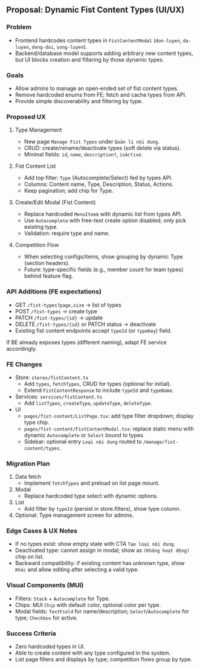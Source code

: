 ## Proposal: Dynamic Fist Content Types (UI/UX)

### Problem
- Frontend hardcodes content types in `FistContentModal` (`don-luyen`, `da-luyen`, `dong-doi`, `song-luyen`).
- Backend/database model supports adding arbitrary new content types, but UI blocks creation and filtering by those dynamic types.

### Goals
- Allow admins to manage an open-ended set of fist content types.
- Remove hardcoded enums from FE; fetch and cache types from API.
- Provide simple discoverability and filtering by type.

### Proposed UX
1) Type Management
   - New page `Manage Fist Types` under `Quản lí nội dung`.
   - CRUD: create/rename/deactivate types (soft delete via status).
   - Minimal fields: `id`, `name`, `description?`, `isActive`.

2) Fist Content List
   - Add top filter: `Type` (Autocomplete/Select) fed by types API.
   - Columns: Content name, Type, Description, Status, Actions.
   - Keep pagination; add chip for Type.

3) Create/Edit Modal (Fist Content)
   - Replace hardcoded `MenuItem`s with dynamic list from types API.
   - Use `Autocomplete` with free-text create option disabled; only pick existing type.
   - Validation: require type and name.

4) Competition Flow
   - When selecting configs/items, show grouping by dynamic Type (section headers).
   - Future: type-specific fields (e.g., member count for team types) behind feature flag.

### API Additions (FE expectations)
- GET `/fist-types?page,size` -> list of types
- POST `/fist-types` -> create type
- PATCH `/fist-types/{id}` -> update
- DELETE `/fist-types/{id}` or PATCH status -> deactivate
- Existing fist content endpoints accept `typeId` (or `typeKey`) field.

If BE already exposes types (different naming), adapt FE service accordingly.

### FE Changes
- Store: `stores/fistContent.ts`
  - Add `types`, `fetchTypes`, CRUD for types (optional for initial).
  - Extend `FistContentResponse` to include `typeId` and `typeName`.
- Services: `services/fistContent.ts`
  - Add `listTypes`, `createType`, `updateType`, `deleteType`.
- UI
  - `pages/fist-content/ListPage.tsx`: add type filter dropdown; display type chip.
  - `pages/fist-content/FistContentModal.tsx`: replace static menu with dynamic `Autocomplete` or `Select` bound to types.
  - Sidebar: optional entry `Loại nội dung` routed to `/manage/fist-content/types`.

### Migration Plan
1) Data fetch
   - Implement `fetchTypes` and preload on list page mount.
2) Modal
   - Replace hardcoded type select with dynamic options.
3) List
   - Add filter by `typeId` (persist in store.filters), show type column.
4) Optional: Type management screen for admins.

### Edge Cases & UX Notes
- If no types exist: show empty state with CTA `Tạo loại nội dung`.
- Deactivated type: cannot assign in modal; show as `(Không hoạt động)` chip on list.
- Backward compatibility: if existing content has unknown type, show `Khác` and allow editing after selecting a valid type.

### Visual Components (MUI)
- Filters: `Stack` + `Autocomplete` for Type.
- Chips: MUI `Chip` with default color, optional color per type.
- Modal fields: `TextField` for name/description; `Select`/`Autocomplete` for type; `Checkbox` for active.

### Success Criteria
- Zero hardcoded types in UI.
- Able to create content with any type configured in the system.
- List page filters and displays by type; competition flows group by type.


